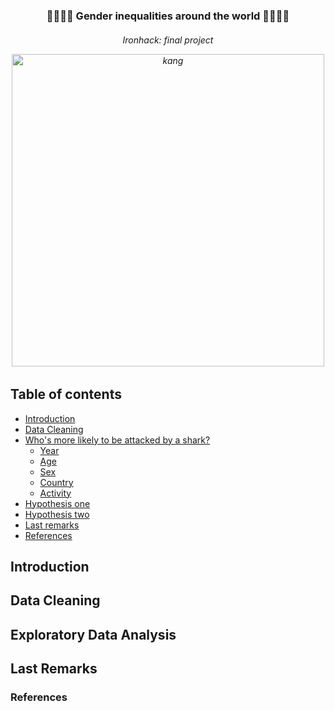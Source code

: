 <p align="center">

  <h3 align="center"> 🚨👩🏽‍🔬 Gender inequalities around the world ⛹🏽‍♀️🚨</h3>

  <h6 align="center">
    Ironhack: final project

</p>

<center>
<img src="./images/basket.png" alt="kang" width="500"/>
</center>



## Table of contents

- [Introduction](#introduction)
- [Data Cleaning](#data-cleaning)
- [Who's more likely to be attacked by a shark?](#exploratory-data-analysis)
    * [Year](#11-years)
    * [Age](#12-age)
    * [Sex](#13-sex)
    * [Country](#14-countries)
    * [Activity](#15-activity)
- [Hypothesis one](#hypothesis-one-shark-attacks-are-more-likely-to-happen-in-the-afternoon)
- [Hypothesis two](#hypothesis-two-shark-attacks-are-more-likely-to-happen-in-the-summer)
- [Last remarks](#last-remarks)
- [References](#references)


## Introduction




## Data Cleaning



## Exploratory Data Analysis 



## Last Remarks


### References

